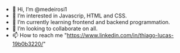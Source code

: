 - 👋 Hi, I’m @medeirosi1
- 👀 I’m interested in Javascrip, HTML and CSS.
- 🌱 I’m currently learning frontend and backend programmation.
- 💞️ I’m looking to collaborate on all.
- 📫 How to reach me "https://www.linkedin.com/in/thiago-lucas-19b0b3220/"

<!---
medeirosi1/medeirosi1 is a ✨ special ✨ repository because its `README.md` (this file) appears on your GitHub profile.
You can click the Preview link to take a look at your changes.
--->

